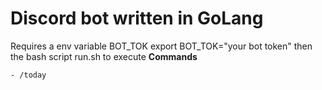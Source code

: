 # Discord bot written in GoLang
Requires a env variable BOT_TOK
export BOT_TOK="your bot token"
then the bash script run.sh to execute
<b>Commands</b>

    - /today
